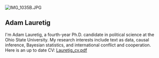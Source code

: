 ![IMG_1035B.JPG]({{adamlauretig.github.io}}/assets/IMG_1035B.JPG)


## Adam Lauretig

I'm Adam Lauretig, a fourth-year Ph.D. candidate in political science at the Ohio State University. My research interests include text as data, causal inference, Bayesian statistics, and international conflict and cooperation. Here is an up to date CV: [Lauretig_cv.pdf](https://github.com/adamlauretig/adamlauretig.github.io/raw/master/docs/Lauretig_cv.pdf)
